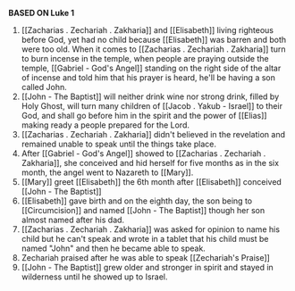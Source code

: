 **BASED ON Luke 1**
1) [[Zacharias . Zechariah . Zakharia]] and [[Elisabeth]] living righteous before God, yet had no child because [[Elisabeth]] was barren and both were too old. When it comes to [[Zacharias . Zechariah . Zakharia]] turn to burn incense in the temple, when people are praying outside the temple, [[Gabriel - God's Angel]] standing on the right side of the altar of incense and told him that his prayer is heard, he'll be having a son called John. 
2) [[John - The Baptist]] will neither drink wine nor strong drink, filled by Holy Ghost, will turn many children of [[Jacob . Yakub - Israel]] to their God, and shall go before him in the spirit and the power of [[Elias]] making ready a people prepared for the Lord.
3) [[Zacharias . Zechariah . Zakharia]] didn't believed in the revelation and remained unable to speak until the things take place.
4) After [[Gabriel - God's Angel]] showed to [[Zacharias . Zechariah . Zakharia]], she conceived and hid herself for five months as in the six month, the angel went to Nazareth to [[Mary]].
5) [[Mary]] greet [[Elisabeth]] the 6th month after [[Elisabeth]] conceived [[John - The Baptist]]
6) [[Elisabeth]] gave birth and on the eighth day, the son being to [[Circumcision]] and named [[John - The Baptist]] though her son almost named after his dad.
7) [[Zacharias . Zechariah . Zakharia]] was asked for opinion to name his child but he can't speak and wrote in a tablet that his child must be named "John" and then he became able to speak.
8) Zechariah praised after he was able to speak [[Zechariah's Praise]]
9) [[John - The Baptist]] grew older and stronger in spirit and stayed in wilderness until he showed up to Israel.